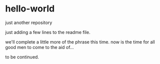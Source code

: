 # hello-world
just another repository

just adding a few lines to the readme file.

we'll complete a little more of the phrase this time.
now is the time for all good men to come to the aid of...

to be continued.
